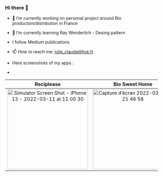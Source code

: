 ### Hi there 👋

- 🔭 I’m currently working on personal project around Bio production/distribution in France  
- 🌱 I’m currently learning Ray Wenderlich - Desing pattern
- I follow Medium publications
- 📫 How to reach me: julie_claude@live.fr


- Here screenshots of my apps :
- 
|  Reciplease                |      Bio Sweet Home         |        Le Baluchon
|:-------------------------:|:-------------------------:|:-------------------------:
<img width="265" alt="Simulator Screen Shot - iPhone 13 - 2022-03-11 at 11 00 30" src="https://user-images.githubusercontent.com/79853433/157845712-03100ce4-e163-4e7b-a8a6-5fa1aefa71ec.png"> | <img width="265" alt="Capture d’écran 2022-03-26 à 21 46 58" src="https://user-images.githubusercontent.com/79853433/160256525-6ccd2908-cc04-43b3-8cd5-0bb1390c5f1e.png"> | <img width="265" alt="Capture d’écran 2022-03-26 à 21 49 35" src="https://user-images.githubusercontent.com/79853433/160256611-2ce987ea-f455-4719-81cb-fe41a22f261e.png">





